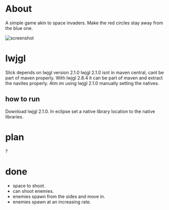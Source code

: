 # About #
A simple game akin to space invaders.
Make the red circles stay away from the blue one.

![screenshot](./Stay-Away/screenshot.png)

# lwjgl #
Slick depends on lwjgl version 2.1.0
lwjgl 2.1.0 isnt in maven central, cant be part of maven properly.
With lwjgl 2.8.4 it can be part of maven and extract the navites properly.
Atm im using lwjgl 2.1.0 manually setting the natives.
## how to run ##
Download lwjgl 2.1.0. In eclipse set a native library location to the native libraries.

# plan #
?

# done #
* space to shoot.
* can shoot enemies.
* enemies spawn from the sides and move in.
* enemies spawn at an increasing rate.
